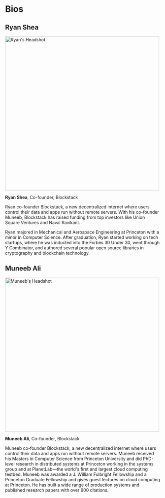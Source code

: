 # Bios

## Ryan Shea

<img src="https://github.com/blockstack/blockstack/blob/master/media/jesus%20baez%20photography_ryan%2024%20(1).jpg" alt="Ryan's Headshot" width="500" />

**Ryan Shea**, Co-founder, Blockstack

Ryan co-founder Blockstack, a new decentralized internet where users control their data and apps run without remote servers. With his co-founder Muneeb, Blockstack has raised funding from top investors like Union Square Ventures and Naval Ravikant.

Ryan majored in Mechanical and Aerospace Engineering at Princeton with a minor in Computer Science. After graduation, Ryan started working on tech startups, where he was inducted into the Forbes 30 Under 30, went through Y Combinator, and authored several popular open source libraries in cryptography and blockchain technology.

## Muneeb Ali

<img src="https://github.com/blockstack/blockstack/blob/master/media/jesus%20baez%20photography_muneeb%20ali%2016%20(1).jpg" alt="Muneeb's Headshot" width="500" />

**Muneeb Ali**, Co-founder, Blockstack

Muneeb co-founder Blockstack, a new decentralized internet where users control their data and apps run without remote servers. Muneeb received his Masters in Computer Science from Princeton University and did PhD-level research in distributed systems at Princeton working in the systems group and at PlanetLab—the world's first and largest cloud computing testbed. Muneeb was awarded a J. William Fulbright Fellowship and a Princeton Graduate Fellowship and gives guest lectures on cloud computing at Princeton. He has built a wide range of production systems and published research papers with over 900 citations.
